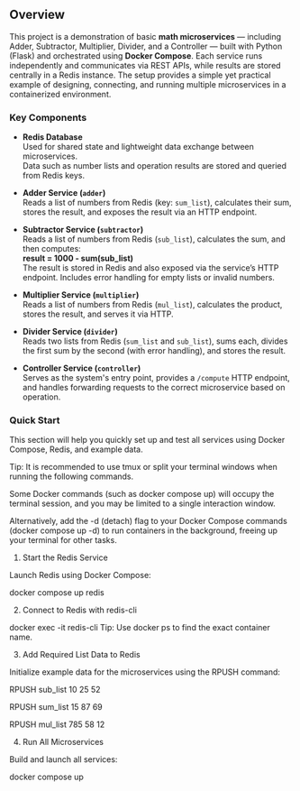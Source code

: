 ## Overview

This project is a demonstration of basic **math microservices** — including Adder, Subtractor, Multiplier, Divider, and a Controller — built with Python (Flask) and orchestrated using **Docker Compose**. Each service runs independently and communicates via REST APIs, while results are stored centrally in a Redis instance. The setup provides a simple yet practical example of designing, connecting, and running multiple microservices in a containerized environment.


### Key Components

- **Redis Database**  
  Used for shared state and lightweight data exchange between microservices.  
  Data such as number lists and operation results are stored and queried from Redis keys.

- **Adder Service (`adder`)**  
  Reads a list of numbers from Redis (key: `sum_list`), calculates their sum, stores the result, and exposes the result via an HTTP endpoint.


- **Subtractor Service (`subtractor`)**  
  Reads a list of numbers from Redis (`sub_list`), calculates the sum, and then computes:  
  **result = 1000 - sum(sub_list)**  
  The result is stored in Redis and also exposed via the service’s HTTP endpoint. Includes error handling for empty lists or invalid numbers.

- **Multiplier Service (`multiplier`)**  
  Reads a list of numbers from Redis (`mul_list`), calculates the product, stores the result, and serves it via HTTP.

- **Divider Service (`divider`)**  
  Reads two lists from Redis (`sum_list` and `sub_list`), sums each, divides the first sum by the second (with error handling), and stores the result.

- **Controller Service (`controller`)**  
  Serves as the system's entry point, provides a `/compute` HTTP endpoint, and handles forwarding requests to the correct microservice based on operation.



### Quick Start
This section will help you quickly set up and test all services using Docker Compose, Redis, and example data.


Tip: It is recommended to use tmux or split your terminal windows when running the following commands.

Some Docker commands (such as docker compose up) will occupy the terminal session, and you may be limited to a single interaction window.

Alternatively, add the -d (detach) flag to your Docker Compose commands (docker compose up -d) to run containers in the background, freeing up your terminal for other tasks.



1. Start the Redis Service

Launch Redis using Docker Compose:


docker compose up redis

2. Connect to Redis with redis-cli

docker exec -it <redis-container-name> redis-cli
Tip: Use docker ps to find the exact container name.

3. Add Required List Data to Redis

Initialize example data for the microservices using the RPUSH command:

RPUSH sub_list 10 25 52

RPUSH sum_list 15 87 69

RPUSH mul_list 785 58 12


4. Run All Microservices

Build and launch all services:

docker compose up 

